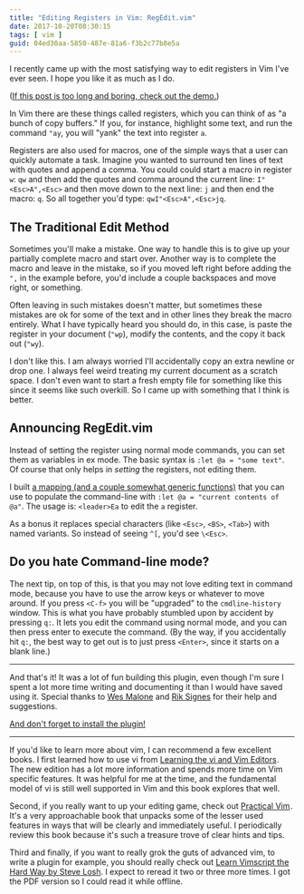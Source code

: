 ```yaml
---
title: "Editing Registers in Vim: RegEdit.vim"
date: 2017-10-20T08:30:15
tags: [ vim ]
guid: 04ed30aa-5850-487e-81a6-f3b2c77b8e5a
---
```

I recently came up with the most satisfying way to edit registers in Vim I've
ever seen.  I hope you like it as much as I do.

<!--more-->

([If this post is too long and boring, check out the demo.][regedit])

In Vim there are these things called registers, which you can think of as "a
bunch of copy buffers."  If you, for instance, highlight some text, and run the
command `"ay`, you will "yank" the text into register `a`.

Registers are also used for macros, one of the simple ways that a user can
quickly automate a task.  Imagine you wanted to surround ten lines of text with
quotes and append a comma.  You could could start a macro in register `w`: `qw`
and then add the quotes and comma around the current line: `I"<Esc>A",<Esc>` and then
move down to the next line: `j` and then end the macro: `q`.  So all together
you'd type: `qwI"<Esc>A",<Esc>jq`.

## The Traditional Edit Method

Sometimes you'll make a mistake.  One way to handle this is to give up your
partially complete macro and start over.  Another way is to complete the macro
and leave in the mistake, so if you moved left right before adding the `",` in
the example before, you'd include a couple backspaces and move right, or
something.

Often leaving in such mistakes doesn't matter, but sometimes these mistakes are
ok for some of the text and in other lines they break the macro entirely.  What
I have typically heard you should do, in this case, is paste the register in
your document (`"wp`), modify the contents, and the copy it back out (`"wy`).

I don't like this.  I am always worried I'll accidentally copy an extra newline
or drop one.  I always feel weird treating my current document as a scratch
space.  I don't even want to start a fresh empty file for something like this
since it seems like such overkill.  So I came up with something that I think is
better.

## Announcing RegEdit.vim

Instead of setting the register using normal mode commands, you can set them as
variables in ex mode.  The basic syntax is `:let @a = "some text"`.  Of course
that only helps in *setting* the registers, not editing them.

I built [a mapping (and a couple somewhat generic functions)][regedit] that you can use to
populate the command-line with `:let @a = "current contents of @a"`.  The usage
is: `<leader>Ea` to edit the `a` register.

As a bonus it replaces special characters (like `<Esc>`, `<BS>`, `<Tab>`) with
named variants.  So instead of seeing `^[`, you'd see `\<Esc>`.

## Do you hate Command-line mode?

The next tip, on top of this, is that you may not love editing text in command
mode, because you have to use the arrow keys or whatever to move around.  If you
press `<C-f>` you will be "upgraded" to the `cmdline-history` window.  This is
what you have probably stumbled upon by accident by pressing `q:`.  It lets you
edit the command using normal mode, and you can then press enter to execute the
command.  (By the way, if you accidentally hit `q:`, the best way to get out
is to just press `<Enter>`, since it starts on a blank line.)

---

And that's it!  It was a lot of fun building this plugin, even though I'm sure I
spent a lot more time writing and documenting it than I would have saved using
it.  Special thanks to [Wes Malone][wes] and [Rik Signes][rik] for their help
and suggestions.

[And don't forget to install the plugin!][regedit]

---

If you'd like to learn more about vim, I can recommend a few excellent books.  I
first learned how to use vi from
<a href="https://www.amazon.com/gp/product/059652983X/ref=as_li_tl?ie=UTF8&camp=1789&creative=9325&creativeASIN=059652983X&linkCode=as2&tag=afoolishmanif-20&linkId=1d3b90d608a023a1dcb898b903b6f6ac">Learning the vi and Vim Editors</a><img src="//ir-na.amazon-adsystem.com/e/ir?t=afoolishmanif-20&l=am2&o=1&a=059652983X" width="1" height="1" border="0" alt="" style="border:none !important; margin:0px !important;" />.
The new edition has a lot more information and spends more time on Vim specific
features.  It was helpful for me at the time, and the fundamental model of vi is
still well supported in Vim and this book explores that well.

Second, if you really want to up your editing game, check out
<a href="https://www.amazon.com/gp/product/1680501275/ref=as_li_tl?ie=UTF8&camp=1789&creative=9325&creativeASIN=1680501275&linkCode=as2&tag=afoolishmanif-20&linkId=4518880cd2a7fd1333456edcbacc26f6">Practical Vim</a><img src="//ir-na.amazon-adsystem.com/e/ir?t=afoolishmanif-20&l=am2&o=1&a=1680501275" width="1" height="1" border="0" alt="" style="border:none !important; margin:0px !important;" />.
It's a very approachable book that unpacks some of the lesser used features in
ways that will be clearly and immediately useful.  I periodically review this
book because it's such a treasure trove of clear hints and tips.

Third and finally, if you want to really grok the guts of advanced vim, to write
a plugin for example, you should really check out [Learn Vimscript the Hard Way
by Steve Losh][lvsthw].  I expect to reread it two or three more times.  I got
the PDF version so I could read it while offline.

[wes]: https://github.com/wesQ3/
[rik]: https://rjbs.manxome.org/
[lvsthw]: http://learnvimscriptthehardway.stevelosh.com
[regedit]: https://github.com/frioux/vim-regedit
